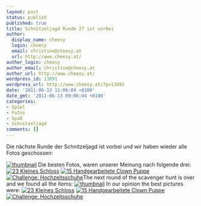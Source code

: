 ```yaml
---
layout: post
status: publish
published: true
title: Schnitzeljagd Runde 27 ist vorbei
author:
  display_name: cheesy
  login: cheesy
  email: christine@cheesy.at
  url: http://www.cheesy.at/
author_login: cheesy
author_email: christine@cheesy.at
author_url: http://www.cheesy.at/
wordpress_id: 13891
wordpress_url: http://www.cheesy.at/?p=13891
date: '2011-06-13 11:06:04 +0100'
date_gmt: '2011-06-13 09:06:04 +0100'
categories:
- Spiel
- Fotos
- Spaß
- Schnitzeljagd
comments: []
---
```

<!--:de-->Die nächste Runde der Schnitzeljagd ist vorbei und wir haben wieder alle Fotos geschossen:
[![](http://www.cheesy.at/wp-content/uploads/thumbnail9.jpg "thumbnail")](http://www.cheesy.at/photos/spiele/scavenger-hunt/schnitzeljagd-runde-27/)
Die besten Fotos, waren unserer Meinung nach folgende drei:
[![](http://www.cheesy.at/wp-content/uploads/23-Little-Lock-225x300.jpg "23 Kleines Schloss")](http://www.cheesy.at/wp-content/uploads/23-Little-Lock.jpg)
[![](http://www.cheesy.at/wp-content/uploads/15-Handmade-Clown-Doll-200x300.jpg "15 Handgearbeitete Clown Puppe")](http://www.cheesy.at/wp-content/uploads/15-Handmade-Clown-Doll.jpg)
[![](http://www.cheesy.at/wp-content/uploads/Ch-Wedding-Shoes-200x300.jpg "Challenge: Hochzeitsschuhe")](http://www.cheesy.at/wp-content/uploads/Ch-Wedding-Shoes.jpg)<!--:--><!--:en-->The next round of the scavenger hunt is over and we found all the items:
[![](http://www.cheesy.at/wp-content/uploads/thumbnail9.jpg "thumbnail")](http://www.cheesy.at/en/photos/spiele/scavenger-hunt/schnitzeljagd-runde-27/)
In our opinion the best pictures were:
[![](http://www.cheesy.at/wp-content/uploads/23-Little-Lock-225x300.jpg "23 Kleines Schloss")](http://www.cheesy.at/wp-content/uploads/23-Little-Lock.jpg)
[![](http://www.cheesy.at/wp-content/uploads/15-Handmade-Clown-Doll-200x300.jpg "15 Handgearbeitete Clown Puppe")](http://www.cheesy.at/wp-content/uploads/15-Handmade-Clown-Doll.jpg)
[![](http://www.cheesy.at/wp-content/uploads/Ch-Wedding-Shoes-200x300.jpg "Challenge: Hochzeitsschuhe")](http://www.cheesy.at/wp-content/uploads/Ch-Wedding-Shoes.jpg)<!--:-->

